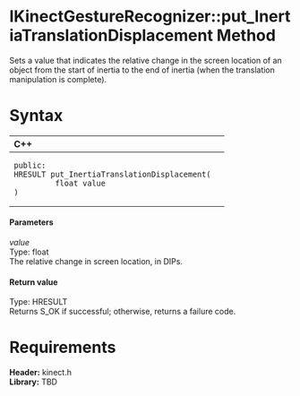 IKinectGestureRecognizer::put\_InertiaTranslationDisplacement Method  
====================================================================  

Sets a value that indicates the relative change in the screen location of an object from the start of inertia to the end of inertia (when the translation manipulation is complete). <span id="syntaxSection"></span>

Syntax  
======  

<table>
<colgroup>
<col width="100%" />
</colgroup>
<thead>
<tr class="header">
<th align="left">C++</th>
</tr>
</thead>
<tbody>
<tr class="odd">
<td align="left"><pre><code>public:  
HRESULT put_InertiaTranslationDisplacement(  
         float value  
)</code></pre></td>
</tr>
</tbody>
</table>

<span id="ID4EG"></span>
#### Parameters  

*value*    
Type: float  
The relative change in screen location, in DIPs.  

<span id="ID4EP"></span>
#### Return value  

Type: HRESULT  
Returns S\_OK if successful; otherwise, returns a failure code.  

<span id="requirements"></span>

Requirements  
============  

**Header:** kinect.h  
**Library:** TBD  



<!--Please do not edit the data in the comment block below.-->
<!--
TOCTitle : put_InertiaTranslationDisplacement Method
RLTitle : IKinectGestureRecognizer::put_InertiaTranslationDisplacement Method
KeywordK : put_InertiaTranslationDisplacement method
KeywordK : IKinectGestureRecognizer::put_InertiaTranslationDisplacement method
KeywordF : IKinectGestureRecognizer::put_InertiaTranslationDisplacement
KeywordF : put_InertiaTranslationDisplacement
KeywordF : Microsoft.Kinect.kinect.IKinectGestureRecognizer.put_InertiaTranslationDisplacement(float)
KeywordA : M:Microsoft.Kinect.kinect.IKinectGestureRecognizer.put_InertiaTranslationDisplacement(float)
AssetID : M:Microsoft.Kinect.kinect.IKinectGestureRecognizer.put_InertiaTranslationDisplacement(float)
Locale : en-us
CommunityContent : 1
APIType : Managed
APILocation : 
APIName : Microsoft.Kinect.kinect.IKinectGestureRecognizer::put_InertiaTranslationDisplacement
TargetOS : Windows
TopicType : kbSyntax
DevLang : C++
DocSet : K4Wv2
ProjType : K4Wv2Proj
Technology : Kinect for Windows
Product : Kinect for Windows SDK v2
productversion : 20
-->
